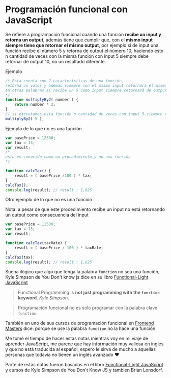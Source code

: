 # Programación funcional con JavaScript

Se refiere a programación funcional cuando una función **recibe un input y retorna un output**, además tiene que cumplir que, con el **mismo input siempre tiene que retornar el mismo output**, por ejemplo si de input una función recibe el número 5 y retorna de output el número 10, haciendo esto n cantidad de veces con la misma función con input 5 siempre debe retornar de output 10, no un resultado diferente.

Ejemplo

```js
/* Esta cuenta con 2 características de una función, 
retorna un valor y además siempre con el mismo input retornará el mismo output, 
en otras palabras si recibe un 5 como input siempre retornará de output 10
*/
function multiplyBy2( number ) {
    return number * 2;
}
// si ejecutamos esta función n cantidad de veces con input 5 siempre retornará 10
multiplyBy2( 5 );
```

Ejemplo de lo que no es una función

```js
var basePrice = 12500;
var tax = 13;
var result;
/*
esto es conocido como un procedimiento y no una función
*/

function calcTax() {
    result = ( basePrice /100 ) * tax;
}
calcTax();
console.log(result); // result : 1,625
```
Otro ejemplo de lo que no es una función

Nota: a pesar de que este procedimiento recibe un input no está retornando un output como consecuencia del input

```js
var basePrice = 12500;
var tax = 13;
var result;

function calcTax(taxRate) {
    result = ( basePrice / 100 ) * taxRate;
}
calcTax(tax);
console.log(result); // result : 1,625
```
Suena ilógico que algo que tenga la palabra `function` no sea una función, Kyle Simpson de You Don't know js dice en su libro [Functional-Light JavaScript](https://github.com/getify/Functional-Light-JS) 
>Functional Programming is **not just programming with the `function` keyword**. *Kyle Simpson*.

>Programación funcional no es solo programar con la palabra clave `function`.

También en uno de sus cursos de programación funcional en  [Frontend Masters](https://frontendmasters.com/courses/functional-javascript-v3/) dice: porque se use la palabra `function` no la hace una función.

Me tomé el tiempo de hacer estas notas mientras voy en mi viaje de aprender JavaScript, me parece que hay información muy valiosa en inglés y que no está traducida al español, espero le sirva de mucho a aquellas personas que todavía no tienen un inglés avanzado ❤️

Parte de estas notas fueron basadas en el libro [Functional-Light JavaScript](https://github.com/getify/Functional-Light-JS) y cursos de Kyle Simpson de You Don't Know JS y también Brian Lonsdorf.